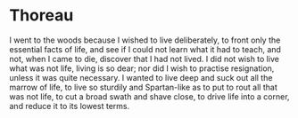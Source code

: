 Thoreau
=======

I went to the woods because I wished to live deliberately, to front only the
essential facts of life, and see if I could not learn what it had to teach, and
not, when I came to die, discover that I had not lived. I did not wish to live
what was not life, living is so dear; nor did I wish to practise resignation,
unless it was quite necessary. I wanted to live deep and suck out all the
marrow of life, to live so sturdily and Spartan-like as to put to rout all that
was not life, to cut a broad swath and shave close, to drive life into
a corner, and reduce it to its lowest terms.
